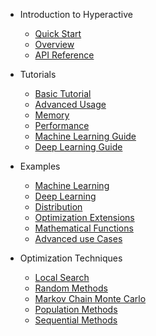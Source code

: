 - Introduction to Hyperactive
    - [Quick Start](quick_start)
    - [Overview](overview)
    - [API Reference](reference)

- Tutorials
    - [Basic Tutorial](./tutorials/tutorial)
    - [Advanced Usage](./tutorials/advanced_usage)
    - [Memory](./tutorials/memory)
    - [Performance](./tutorials/performance)
    - [Machine Learning Guide](./tutorials/ml_guide)
    - [Deep Learning Guide](./tutorials/dl_guide)

- Examples
    - [Machine Learning](./examples/machine_learning)
    - [Deep Learning](./examples/deep_learning)
    - [Distribution](./examples/distribution)
    - [Optimization Extensions](./examples/extensions)
    - [Mathematical Functions](./examples/test_functions)
    - [Advanced use Cases](./examples/use_cases)

- Optimization Techniques
    - [Local Search](./optimizers/local_search)
    - [Random Methods](./optimizers/random_methods)
    - [Markov Chain Monte Carlo](./optimizers/mcmc)
    - [Population Methods](./optimizers/population_methods)
    - [Sequential Methods](./optimizers/sequential_methods)
